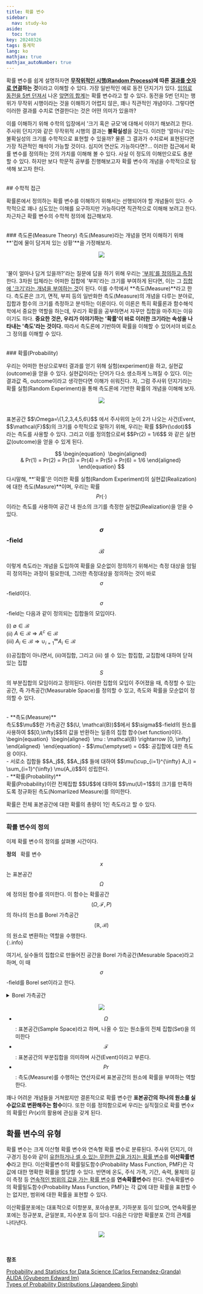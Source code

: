 ```yaml
---
title: 확률 변수
sidebar:
  nav: study-ko
aside:
  toc: true
key: 20240326
tags: 통계학
lang: ko
mathjax: true
mathjax_autoNumber: true
---
```


확률 변수를 쉽게 설명하자면 **<u>무작위적인 시행(Random Process)</u>에 따른 <u>결과를 숫자로 연결</u>하는 것**이라고 이해할 수 있다. 가장 일반적인  예로 동전 던지기가 있다. <u>임의로 동전을 5번 던져서</u> 나온 <u>앞면의 합계</u>는 확률 변수라고 할 수 있다. 동전을 5번 던지는 행위가 무작위 시행이라는 것을 이해하기 어렵지 않은, 꽤나 직관적인 개념이다. 그렇다면 이러한 결과를 수치로 연결한다는 것은 어떤 의미가 있을까? 

이를 이해하기 위해 수학의 입장에서 '크기 혹은 규모'에 대해서 이야기 해보려고 한다. 주사위 던지기와 같은 무작위적 시행의 결과는 **불확실성**을 갖는다. 이러한 '얼마나'라는 불확실성의 크기를 수학적으로 표현할 수 있을까? 물론 그 결과가 수치로써 표현된다면 가장 직관적인 해석이 가능할 것이다. 심지어 연산도 가능하다면?... 이러한 접근에서 확률 변수를 정의하는 것의 가치를 이해해 볼 수 있다. 사실 이 정도의 이해만으로도 충분할 수 있다. 하지만 보다 학문적 공부를 진행해보고자 확률 변수의 개념을 수학적으로 탐색해 보고자 한다.

<br/> 
## 수학적 접근

확률론에서 정의하는 확률 변수를 이해하기 위해서는 선행되어야 할 개념들이 있다. 수학적으로 꽤나 심도있는 이해를 요구하지만 가능하다면 직관적으로 이해해 보려고 한다. 차근차근 확률 변수의 수학적 정의에 접근해보자.

<br/> 
### 측도론(Measure Theory)
측도(Measure)라는 개념을 먼저 이해하기 위해 **'컵에 물이 담겨져 있는 상황'**을 가정해보자. 
<br/>

<p align="center">
  <img src="https://raw.githubusercontent.com/jenniione/jenniione.github.io/master/pics/random_variables/water_glass.jpeg">
</p>

<br/>'물이 얼마나 담겨 있을까?'라는 질문에 답을 하기 위해 우리는 <u>'부피'를 정의하고 측정</u>한다. 3차원 입체라는 어떠한 집합에 '부피'라는 크기를 부여하게 된다면, 이는 그 <u>집합에 '크기'라는 개념을 부여하는 것</u>이 된다. 이를 수학에서 **측도(Measure)**라고 한다. 측도론은 크기, 면적, 부피 등의 일반화한 측도(Measure)의 개념을 다루는 분야로, 집합과 함수의 크기를 측정하고 분석하는 이론이다. 이 이론은 특히 확률론과 함수해석학에서 중요한 역할을 하는데, 우리가 확률을 공부하면서 자꾸만 집합을 마주치는 이유이기도 하다. **중요한 것은, 우리가 이야기하는 '확률'이 바로 이러한 크기라는 속성을 나타내는 '측도'라는 것이다.** 따라서 측도론에 기반하여 확률을 이해할 수 있어서야 비로소 그 정의를 이해할 수 있다.


<br/> 
### 확률(Probability) 

우리는 어떠한 현상으로부터 결과를 얻기 위해 실험(experiment)을 하고, 실현값(outcome)을 얻을 수 있다. 실현값이라는 단어가 다소 생소하게 느껴질 수 있다. 이는 결과값 즉, outcome이라고 생각한다면 이해가 쉬워진다. 자, 그럼 주사위 던지기라는 확률 실험(Random Experiment)을 통해 측도론에 기반한 확률의 개념을 이해해 보자.

<p align="center">
  <img src="https://raw.githubusercontent.com/jenniione/jenniione.github.io/master/pics/random_variables/definition_random_variable_1.png">
</p>

<br/> 
표본공간 $$\Omega=\{1,2,3,4,5,6\}$$ 에서 주사위의 눈이 2가 나오는 사건(Event, $$\mathcal{F}$$)의 크기를 수학적으로 말하기 위해, 우리는 확률 $$Pr(\cdot)$$ 라는 측도를 사용할 수 있다. 그리고 이를 정의함으로써 $$Pr(2) = 1/6$$ 와 같은 실현값(outcome)을 얻을 수 있게 된다.

$$
\begin{equation} 
\begin{aligned} 
& Pr(1) = Pr(2) = Pr(3) = Pr(4) = Pr(5) = Pr(6) = 1/6
\end{aligned} 
\end{equation}
$$

다시말해, **'확률'은 이러한 확률 실험(Random Experiment)의 실현값(Realization)에 대한 측도(Masure)**이며, 우리는 확률 $$Pr(\cdot)$$이라는 측도를 사용하여 공간 내 원소의 크기를 측정한 실현값(Realization)을 얻을 수 있다.

### $$\sigma$$-field $$\mathcal{B}$$
이렇게 측도라는 개념을 도입하여 확률을 모순없이 정의하기 위해서는 측정 대상을 엄밀히 정의하는 과정이 필요한데, 그러한 측정대상을 정의하는 것이 바로 $$\sigma$$-field이다. $$\sigma$$-field는 다음과 같이 정의되는 집합들의 모입이다.

(i) $\emptyset \in \mathcal{B}$  <br/>
(ii) $A \in \mathcal{B} \Rightarrow A^c \in \mathcal{B}$ <br/>
(iii) $A_i \in \mathcal{B} \Rightarrow \cup_{i=1}^{\infty}A_i \in \mathcal{B}$ <br/>

(i)공집합이 아니면서, (ii)여집합, 그리고 (iii) 셀 수 있는 합집합, 교집합에 대하여 닫혀있는 집합 $$S$$의 부분집합의 모임이라고 정의된다. 이러한 집합의 모입이 주어졌을 때, 측정할 수 있는 공간, 즉 가측공간(Measurable Space)를 정의할 수 있고, 측도와 확률을 모순없이 정의할 수 있다.

<br/>
- **측도(Measure)**<br/>
측도$$\mu$$란 가측공간 $$(U, \mathcal{B})$$에서 $$\sigma$$-field의 원소를 사용하여 $$[0,\infty]$$의 값을 반환하는 일종의 집합 합수(set function)이다.<br/>
\begin{equation} 
\begin{aligned} 
\mu : \mathcal{B} \rightarrow [0, \infty]
\end{aligned} 
\end{equation}
  - $$\mu(\emptyset) = 0$$: 공집합에 대한 측도응 0이다.<br/>
  - 서로소 집합들 $$A_j$$, $$A_j$$ 들에 대하여 $$\mu(\cup_{i=1}^{\infty} A_i) = \sum_{i=1}^{\infty} \mu(A_i)$$이 성립한다.

<br/>
- **확률(Probability)**<br/>
확률(Probability)이란 전체집합 $$U$$에 대하여 $$\mu(U)=1$$의 크기를 만족하도록 정규화된 측도(Nomarlized Measure)를 의미한다.

<br/>

확률은 전체 표본공간에 대한 확률의 총량이 1인 측도라고 할 수 있다.



---

### 확률 변수의 정의
이제 확률 변수의 정의를 살펴볼 시간이다.

**정의**&nbsp;&nbsp; 확률 변수 $$x$$는 표본공간 $$\Omega$$ 에 정의된 함수를 의미한다. 이 함수는 확률공간$$(\Omega, \mathcal{F}, P)$$ 의 하나의 원소를 Borel 가측공간 $$(\mathbb{R}, \mathcal{B})$$ 의 원소로 변환하는 역할을 수행한다.<br/>
{:.info}

여기서, 실수들의 집합으로 만들어진 공간을 Borel 가측공간(Mesurable Space)라고 하며, 이 때 $$\sigma$$-field를 Borel set이라고 한다. 

<details>
<summary>Borel 가측공간</summary>
<div markdown="1">

**Borel 가측공간 (Borel Measurable Space)**: 실수 집합 $$\mathbb{R}$$ 과 Borel 시그마-대수 $$\mathcal{B}$$ 로 구성된다. Borel 시그마-대수는 실수선 위에서 열린 구간을 포함하고, 이로부터 생성될 수 있는 모든 집합의 컬렉션이다. 이것은 기본적으로 우리가 흔히 다루는 실수 세계의 사건들을 측정 가능하게 한다.

</div>
</details>

<p align="center">
  <img src="https://raw.githubusercontent.com/jenniione/jenniione.github.io/master/pics/random_variables/definition_random_variable_2.png">
</p>

- $$\Omega$$ : 표본공간(Sample Space)라고 하며, 나올 수 있는 원소들의 전체 집합(Set)을 의미한다
- $$\mathcal{F}$$ : 표본공간의 부분집합을 의미하며 사건(Event)이라고 부른다.
- $$Pr$$ : 측도(Measure)를 수행하는 연산자로써 표본공간의 원소에 확률을 부여하는 역할한다.

꽤나 어려운 개념들을 거쳐왔지만 결론적으로 확률 변수란 **표본공간의 하나의 원소를 실수값으로 변환해주는 함수**이다. 또한 이를 정의함으로써 우리는 실직절으로 확률 변수$x$의 확률인 $Pr(x)$의 활용에 관심을 갖게 된다.


## 확률 변수의 유형
확률 변수는 크게 이산형 확률 변수와 연속형 확률 변수로 분류된다.
주사위 던지기, 야구경기 점수와 같이 <u>유한하거나 셀 수 있는 무한한 값을 가지는 확률 변수</u>를 **이산확률변수**라고 한다. 이산확률변수의 확률밀도함수(Probability Mass Function, PMF)은 각 값에 대한 명확한 확률을 할당할 수 있다. 반면에 온도, 주식 가격, 기간, 속력, 물체의 길이 측정 등 <u>연속적인 범위의 값을 가는 확률 변수</u>를 **연속확률변수**라 한다. 연속확률변수의 확률밀도함수(Probability Mass Function, PMF)는 각 값에 대한 확률을 표현할 수는 없지만, 범위에 대한 확률을 표현할 수 있다.

이산확률분포에는 대표적으로 이항분포, 포아송분포, 기하분포 등이 있으며, 연속확률분포에는 정규분포, 균일분포, 지수분포 등이 있다. 다음은 다양한 확률분포 간의 관계를 나타낸다.

<p align="center">
  <img src="https://raw.githubusercontent.com/jenniione/jenniione.github.io/master/pics/random_variables/types of random variables.webp">
</p>

<br/><br/>
**참조**

[Probability and Statistics for Data Science (Carlos Fernandez-Granda)](https://cims.nyu.edu/~cfgranda/pages/stuff/probability_stats_for_DS.pdf)<br/>
[ALIDA (Gyubeom Edward Im)](https://alida.tistory.com/84)<br/>
[Types of Probability Distributions (Jagandeep Singh)](https://jagan-singhh.medium.com/types-of-probability-distributions-9333d18ed817)